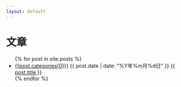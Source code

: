 ```yaml
---
layout: default
---
```


<div class="home">

  <h1>文章</h1>

  <ul class="posts">
    {% for post in site.posts %}
      <li>
        <span class="post-date"><a href="{{ post.categories[0] || prepend:"/categories/#" || prepend: site.baseurl }}-ref">{{post.categories[0]}}</a>   {{ post.date | date: "%Y年%m月%d日" }}</span>
        <a class="post-link" href="{{ post.url | prepend: site.baseurl }}">{{ post.title }}</a>
      </li>
    {% endfor %}
  </ul>
</div>
